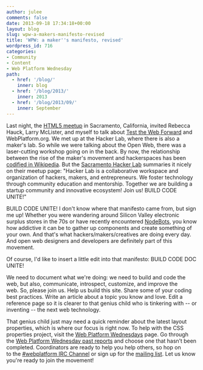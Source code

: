 ```yaml
---
author: julee
comments: false
date: 2013-09-18 17:34:18+00:00
layout: blog
slug: wpw-a-makers-manifesto-revised
title: 'WPW: a maker''s manifesto, revised'
wordpress_id: 716
categories:
- Community
- Content
- Web Platform Wednesday
path:
  - href: '/blog/'
    inner: blog
  - href: '/blog/2013/'
    inner: 2013
  - href: '/blog/2013/09/'
    inner: September
---
```


Last night, the [HTML5 meetup](http://www.meetup.com/HTML5-in-Sacramento/events/133819602/) in Sacramento, California, invited Rebecca Hauck, Larry McLister, and myself to talk about [Test the Web Forward](http://testthewebforward.org/) and WebPlatform.org. We met up at the Hacker Lab, where there is also a maker's lab. So while we were talking about the Open Web, there was a laser-cutting workshop going on in the back. By now, the relationship between the rise of the maker's movement and hackerspaces has been [codified in Wikipedia](http://en.wikipedia.org/wiki/Maker_culture). But the [Sacramento Hacker Lab](http://www.meetup.com/HackerLab/) summaries it nicely on their meetup page: "Hacker Lab is a collaborative workspace and organization of hackers, makers, and entrepreneurs. We foster technology through community education and mentorship. Together we are building a startup community and innovative ecosystem! Join us! BUILD CODE UNITE!"

BUILD CODE UNITE! I don't know where that manifesto came from, but sign me up! Whether you were wandering around Silicon Valley electronic surplus stores in the 70s or have recently encountered [NodeBots](http://nodebots.io/), you know how addictive it can be to gather up components and create something of your own. And that's what hackers/makers/creatives are doing every day. And open web designers and developers are definitely part of this movement.

Of course, I'd like to insert a little edit into that manifesto: BUILD CODE DOC UNITE!

We need to document what we're doing: we need to build and code the web, but also, communicate, introspect, customize, and improve the web. So, please join us. Help us build this site. Share some of your coding best practices. Write an article about a topic you know and love. Edit a reference page so it is clearer to that genius child who is tinkering with -- or inventing -- the next web technology.

That genius child just may need a quick reminder about the latest layout properties, which is where our focus is right now. To help with the CSS properties project, visit the [Web Platform Wednesdays](http://docs.webplatform.org/wiki/Meta:web_platform_wednesday) page. Go through the [Web Platform Wednesday past reports](http://docs.webplatform.org/wiki/Meta:web_platform_wednesday/past_reports) and choose one that hasn’t been completed. Coordinators are ready to help you help others, so hop on to the [#webplatform IRC Channel](http://webchat.freenode.net/?channels=webplatform) or sign up for the [mailing list](mailto:public-webplatform@w3.org). Let us know you're ready to join the movement!
